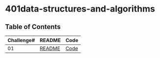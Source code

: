 # 401data-structures-and-algorithms

## Table of Contents

| Challenge#      | README | Code |
| --------------- | ----   |------|
| 01          | [README](challanges\array-reverse\readMe.md)| [Code](Challanges/array-reverse/src/Main.java)|    

